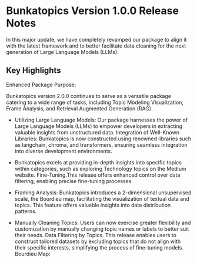 # Bunkatopics Version 1.0.0 Release Notes

In this major update, we have completely revamped our package to align it with the latest framework and to better facilitate data cleaning for the next generation of Large Language Models (LLMs).

## Key Highlights

Enhanced Package Purpose:

Bunkatopics version 2.0.0 continues to serve as a versatile package catering to a wide range of tasks, including Topic Modeling Visualization, Frame Analysis, and Retrieval Augmented Generation (RAG).

- Utilizing Large Language Models: Our package harnesses the power of Large Language Models (LLMs) to empower developers in extracting valuable insights from unstructured data.
Integration of Well-Known Libraries: Bunkatopics is now constructed using renowned libraries such as langchain, chroma, and transformers, ensuring seamless integration into diverse development environments.

- Bunkatopics excels at providing in-depth insights into specific topics within categories, such as exploring Technology topics on the Medium website.
Fine-Tuning.This release offers enhanced control over data filtering, enabling precise fine-tuning processes.

- Framing Analysis: Bunkatopics introduces a 2-dimensional unsupervised scale, the Bourdieu map, facilitating the visualization of textual data and topics. This feature offers valuable insights into data distribution patterns.

- Manually Cleaning Topics: Users can now exercise greater flexibility and customization by manually changing topic names or labels to better suit their needs.
Data Filtering by Topics. This release enables users to construct tailored datasets by excluding topics that do not align with their specific interests, simplifying the process of fine-tuning models.
Bourdieu Map:

